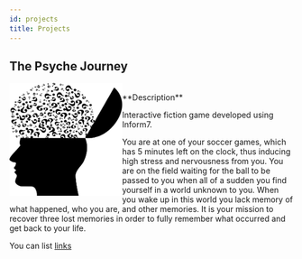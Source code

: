 ```yaml
---
id: projects
title: Projects
---
```


## The Psyche Journey 

<img src="./assets/Cover.png" align="left" width="200" height="200">
</br>
**Description**

Interactive fiction game developed using Inform7.

You are at one of your soccer games, which has 5 minutes left on the clock, thus inducing high stress and nervousness from you. You are on the field waiting for the ball to be passed to you when all of a sudden you find yourself in a world unknown to you. When you wake up in this world you lack memory of what happened, who you are, and other memories. It is your mission to recover three lost memories in order to fully remember what occurred and get back to your life.

You can list [links](https://www.hashicorp.com/resources/test-driven-development-tdd-for-infrastructure)
